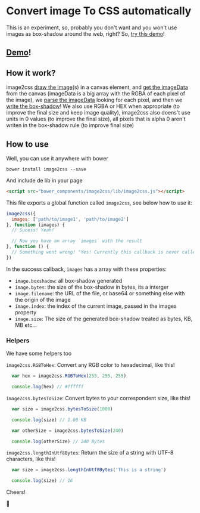 Convert image To CSS automatically
==================================

This is an experiment, so, probably you don't want and you won't use images as box-shadow around the web, right? So, [try this demo](http://felquis.github.io/image2css/)!


## [Demo](http://felquis.github.io/image2css/)!

## How it work?
image2css [draw the image](https://github.com/felquis/image2css/blob/master/lib/image2css.js#L39)(s) in a canvas element, and [get the imageData](https://github.com/felquis/image2css/blob/master/lib/image2css.js#L42) from the canvas (imageData is a big array with the RGBA of each pixel of the image), we [parse the imageData](https://github.com/felquis/image2css/blob/master/lib/image2css.js#L44) looking for each pixel, and then we [write the box-shadow](https://github.com/felquis/image2css/blob/master/lib/image2css.js#L50-L52)! We also use RGBA or HEX when appropriate (to improve the final size and keep image quality), image2css also doens't use units in 0 values (to improve the final size), all pixels that is alpha 0 aren't writen in the box-shadow rule (to improve final size)

## How to use

Well, you can use it anywhere with bower
```
bower install image2css --save
```

And include de lib in your page
```html
<script src="bower_components/image2css/lib/image2css.js"></script>
```

This file exports a global function called `image2css`, see below how to use it:
```js
image2css({
  images: ['path/to/image1', 'path/to/image2']
}, function (images) {
  // Sucess! Yeah!

  // Now you have an array `images` with the result
}, function () {
  // Something went wrong! "Yes! Currently this callback is never called" :P
})
```

In the success callback, `images` has a array with these properties:

* `image.boxshadow`: all box-shadow generated
* `image.bytes`: the size of the box-shadow in bytes, its a interger
* `image.filename`: the URL of the file, or base64 or something else with the origin of the image
* `image.index`: the index of the current image, passed in the images property
* `image.size`: The size of the generated box-shadow treated as bytes, KB, MB etc...

### Helpers

We have some helpers too

`image2css.RGBToHex`: Convert any RGB color to hexadecimal, like this!
```js
  var hex = image2css.RGBToHex(255, 255, 255)

  console.log(hex) // #ffffff
```

`image2css.bytesToSize`: Convert bytes to your correspondent size, like this!
```js
  var size = image2css.bytesToSize(1000)

  console.log(size) // 1.00 KB

  var otherSize = image2css.bytesToSize(240)

  console.log(otherSize) // 240 Bytes
```

`image2css.lengthInUtf8Bytes`: Return the size of a string with UTF-8 characters, like this!
```js
  var size = image2css.lengthInUtf8Bytes('This is a string')

  console.log(size) // 16
```

Cheers!

:pig:
